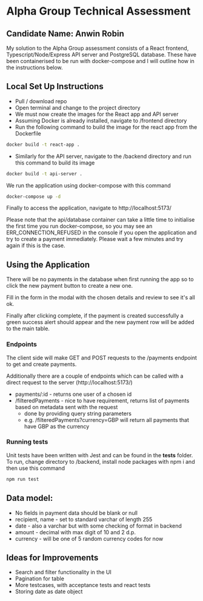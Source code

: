 # Alpha Group Technical Assessment

## Candidate Name: Anwin Robin
My solution to the Alpha Group assessment consists of a React frontend, Typescript/Node/Express API server and PostgreSQL database. These have been containerised to be run with docker-compose and I will outline how in the instructions below. 

## Local Set Up Instructions
- Pull / download repo
- Open terminal and change to the project directory 
- We must now create the images for the React app and API server
- Assuming Docker is already installed, navigate to /frontend directory
- Run the following command to build the image for the react app from the Dockerfile
```bash
docker build -t react-app .
```
- Similarly for the API server, navigate to the /backend directory and run this command to build its image
```bash
docker build -t api-server .
```

We run the application using docker-compose with this command
```bash
docker-compose up -d
```

Finally to access the application, navigate to http://localhost:5173/

Please note that the api/database container can take a little time to initialise the first time you run docker-compose, so you may see an ERR_CONNECTION_REFUSED in the console if you open the application and try to create a payment immediately. Please wait a few minutes and try again if this is the case. 

## Using the Application
There will be no payments in the database when first running the app so to click the new payment button to create a new one. 

Fill in the form in the modal with the chosen details and review to see it's all ok.

Finally after clicking complete, if the payment is created successfully a green success alert should appear and the new payment row will be added to the main table.

### Endpoints
The client side will make GET and POST requests to the /payments endpoint to get and create payments.

Additionally there are a couple of endpoints which can be called with a direct request to the server (http://localhost:5173/)
- payments/:id - returns one user of a chosen id
- /filteredPayments - nice to have requirement, returns list of payments based on metadata sent with the request
    - done by providing query string parameters
    - e.g. /filteredPayments?currency=GBP will return all payments that have GBP as the currency

### Running tests
Unit tests have been written with Jest and can be found in the __tests__ folder. To run, change directory to /backend, install node packages with npm i and then use this command
```bash
npm run test
```

## Data model:
- No fields in payment data should be blank or null
- recipient, name - set to standard varchar of length 255
- date - also a varchar but with some checking of format in backend
- amount - decimal with max digit of 10 and 2 d.p.
- currency - will be one of 5 random currency codes for now


## Ideas for Improvements
- Search and filter functionality in the UI
- Pagination for table
- More testcases, with acceptance tests and react tests
- Storing date as date object

